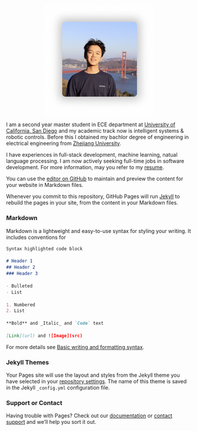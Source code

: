 <div align=center><img src="./selfie.png" alt="drawing" width="300"></div>

I am a second year master student in ECE department at [University of California, San Diego](https://www.ece.ucsd.edu/) and my academic track now is intelligent systems & robotic controls. Before this I obtained my bachlor degree of engineering in electrical engineering from [Zhejiang University](http://www.zju.edu.cn).

I have experiences in full-stack development, machine learning, natual language processing. I am now actively seeking full-time jobs in software development. For more information, may you refer to my [resume](/CV_BoyuChen.pdf).

You can use the [editor on GitHub](https://github.com/boyu29/boyu29.github.io/edit/master/index.md) to maintain and preview the content for your website in Markdown files.

Whenever you commit to this repository, GitHub Pages will run [Jekyll](https://jekyllrb.com/) to rebuild the pages in your site, from the content in your Markdown files.

### Markdown

Markdown is a lightweight and easy-to-use syntax for styling your writing. It includes conventions for

```markdown
Syntax highlighted code block

# Header 1
## Header 2
### Header 3

- Bulleted
- List

1. Numbered
2. List

**Bold** and _Italic_ and `Code` text

[Link](url) and ![Image](src)
```

For more details see [Basic writing and formatting syntax](https://docs.github.com/en/github/writing-on-github/getting-started-with-writing-and-formatting-on-github/basic-writing-and-formatting-syntax).

### Jekyll Themes

Your Pages site will use the layout and styles from the Jekyll theme you have selected in your [repository settings](https://github.com/boyu29/boyu29.github.io/settings/pages). The name of this theme is saved in the Jekyll `_config.yml` configuration file.

### Support or Contact

Having trouble with Pages? Check out our [documentation](https://docs.github.com/categories/github-pages-basics/) or [contact support](https://support.github.com/contact) and we’ll help you sort it out.
